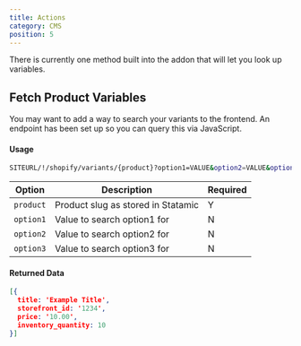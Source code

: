 ```yaml
---
title: Actions
category: CMS
position: 5
---
```


There is currently one method built into the addon that will let you look up variables.

## Fetch Product Variables

You may want to add a way to search your variants to the frontend. An endpoint has been set up so you can query this via JavaScript.

#### Usage

```bash
SITEURL/!/shopify/variants/{product}?option1=VALUE&option2=VALUE&option3=VALUE
```

| Option             | Description   | Required  |
| -------------------| ------------- | --------- |
| `product`          | Product slug as stored in Statamic | Y |
| `option1`          | Value to search option1 for | N |
| `option2`          | Value to search option2 for | N |
| `option3`          | Value to search option3 for | N |

#### Returned Data

```json
[{
  title: 'Example Title',
  storefront_id: '1234',
  price: '10.00',
  inventory_quantity: 10
}]
```

